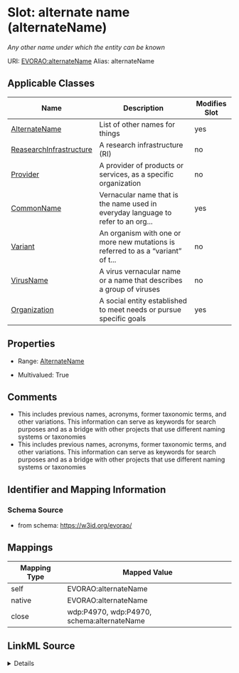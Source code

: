 

# Slot: alternate name (alternateName) 


_Any other name under which the entity can be known_





URI: [EVORAO:alternateName](https://w3id.org/evorao/alternateName)
Alias: alternateName

<!-- no inheritance hierarchy -->





## Applicable Classes

| Name | Description | Modifies Slot |
| --- | --- | --- |
| [AlternateName](AlternateName.md) | List of other names for things |  yes  |
| [ReasearchInfrastructure](ReasearchInfrastructure.md) | A research infrastructure (RI) |  no  |
| [Provider](Provider.md) | A provider of products or services, as a specific organization |  no  |
| [CommonName](CommonName.md) | Vernacular name that is the name used in everyday language to refer to an org... |  yes  |
| [Variant](Variant.md) | An organism with one or more new mutations is referred to as a “variant” of t... |  no  |
| [VirusName](VirusName.md) | A virus vernacular name or a name that describes a group of viruses |  no  |
| [Organization](Organization.md) | A social entity established to meet needs or pursue specific goals |  yes  |







## Properties

* Range: [AlternateName](AlternateName.md)

* Multivalued: True





## Comments

* This includes previous names, acronyms, former taxonomic terms, and other variations. This information can serve as keywords for search purposes and as a bridge with other projects that use different naming systems or taxonomies
* This includes previous names, acronyms, former taxonomic terms, and other variations. This information can serve as keywords for search purposes and as a bridge with other projects that use different naming systems or taxonomies

## Identifier and Mapping Information







### Schema Source


* from schema: https://w3id.org/evorao/




## Mappings

| Mapping Type | Mapped Value |
| ---  | ---  |
| self | EVORAO:alternateName |
| native | EVORAO:alternateName |
| close | wdp:P4970, wdp:P4970, schema:alternateName |




## LinkML Source

<details>
```yaml
name: alternateName
description: Any other name under which the entity can be known
title: alternate name
comments:
- This includes previous names, acronyms, former taxonomic terms, and other variations.
  This information can serve as keywords for search purposes and as a bridge with
  other projects that use different naming systems or taxonomies
- This includes previous names, acronyms, former taxonomic terms, and other variations.
  This information can serve as keywords for search purposes and as a bridge with
  other projects that use different naming systems or taxonomies
from_schema: https://w3id.org/evorao/
close_mappings:
- wdp:P4970
- wdp:P4970
- schema:alternateName
rank: 1000
alias: alternateName
domain_of:
- CommonName
- AlternateName
- Organization
range: AlternateName
required: false
multivalued: true

```
</details>